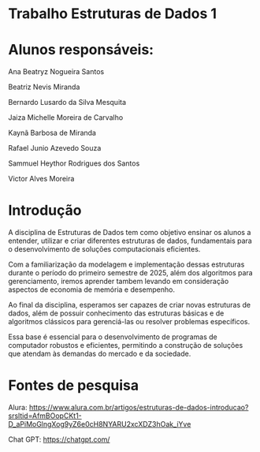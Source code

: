 # Trabalho Estruturas de Dados 1

# Alunos responsáveis:

Ana Beatryz Nogueira Santos

Beatriz Nevis Miranda

Bernardo Lusardo da Silva Mesquita

Jaiza Michelle Moreira de Carvalho

Kaynã Barbosa de Miranda

Rafael Junio Azevedo Souza

Sammuel Heythor Rodrigues dos Santos

Victor Alves Moreira

# Introdução

A disciplina de Estruturas de Dados tem como objetivo ensinar os alunos a entender, utilizar e criar diferentes estruturas de dados, fundamentais para o desenvolvimento de soluções computacionais eficientes.

Com a familiarização da modelagem e implementação dessas estruturas durante o período do primeiro semestre de 2025, além dos algoritmos para gerenciamento, iremos aprender tambem levando em consideração aspectos de economia de memória e desempenho.

Ao final da disciplina, esperamos ser capazes de criar novas estruturas de dados, além de possuir conhecimento das estruturas básicas e de algoritmos clássicos para gerenciá-las ou resolver problemas específicos.

Essa base é essencial para o desenvolvimento de programas de computador robustos e eficientes, permitindo a construção de soluções que atendam às demandas do mercado e da sociedade.

# Fontes de pesquisa

Alura: https://www.alura.com.br/artigos/estruturas-de-dados-introducao?srsltid=AfmBOopCKt1-D_aPiMoGlngXog9yZ6e0cH8NYARU2xcXDZ3hOak_iYve

Chat GPT: https://chatgpt.com/
